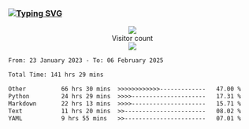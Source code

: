 ### <a href="https://git.io/typing-svg"><img src="https://readme-typing-svg.herokuapp.com?font=Fira+Code&pause=1000&width=435&lines=+Hi+%F0%9F%91%8B+There+is+Chenghow" alt="Typing SVG" /></a>
<p align="center"> 
  <img src="https://github-readme-stats.vercel.app/api?username=chenghow&show_icons=true"><br>
  Visitor count<br>
  <img src="https://profile-counter.glitch.me/chenghow/count.svg">
</p>

<!--START_SECTION:waka-->

```txt
From: 23 January 2023 - To: 06 February 2025

Total Time: 141 hrs 29 mins

Other          66 hrs 30 mins  >>>>>>>>>>>>-------------   47.00 %
Python         24 hrs 29 mins  >>>>---------------------   17.31 %
Markdown       22 hrs 13 mins  >>>>---------------------   15.71 %
Text           11 hrs 20 mins  >>-----------------------   08.02 %
YAML           9 hrs 55 mins   >>-----------------------   07.01 %
```

<!--END_SECTION:waka-->

